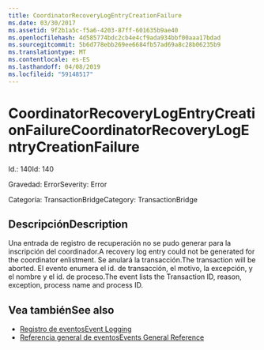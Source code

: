 ```yaml
---
title: CoordinatorRecoveryLogEntryCreationFailure
ms.date: 03/30/2017
ms.assetid: 9f2b1a5c-f5a6-4203-87ff-601635b9ae40
ms.openlocfilehash: 4d585774bdc2cb4e4cf9ada934bbf00aaa17bdad
ms.sourcegitcommit: 5b6d778ebb269ee6684fb57ad69a8c28b06235b9
ms.translationtype: MT
ms.contentlocale: es-ES
ms.lasthandoff: 04/08/2019
ms.locfileid: "59148517"
---
```

# <a name="coordinatorrecoverylogentrycreationfailure"></a><span data-ttu-id="f819c-102">CoordinatorRecoveryLogEntryCreationFailure</span><span class="sxs-lookup"><span data-stu-id="f819c-102">CoordinatorRecoveryLogEntryCreationFailure</span></span>
<span data-ttu-id="f819c-103">Id.: 140</span><span class="sxs-lookup"><span data-stu-id="f819c-103">Id: 140</span></span>  
  
 <span data-ttu-id="f819c-104">Gravedad: Error</span><span class="sxs-lookup"><span data-stu-id="f819c-104">Severity: Error</span></span>  
  
 <span data-ttu-id="f819c-105">Categoría: TransactionBridge</span><span class="sxs-lookup"><span data-stu-id="f819c-105">Category: TransactionBridge</span></span>  
  
## <a name="description"></a><span data-ttu-id="f819c-106">Descripción</span><span class="sxs-lookup"><span data-stu-id="f819c-106">Description</span></span>  
 <span data-ttu-id="f819c-107">Una entrada de registro de recuperación no se pudo generar para la inscripción del coordinador.</span><span class="sxs-lookup"><span data-stu-id="f819c-107">A recovery log entry could not be generated for the coordinator enlistment.</span></span> <span data-ttu-id="f819c-108">Se anulará la transacción.</span><span class="sxs-lookup"><span data-stu-id="f819c-108">The transaction will be aborted.</span></span> <span data-ttu-id="f819c-109">El evento enumera el id. de transacción, el motivo, la excepción, y el nombre y el id. de proceso.</span><span class="sxs-lookup"><span data-stu-id="f819c-109">The event lists the Transaction ID, reason, exception, process name and process ID.</span></span>  
  
## <a name="see-also"></a><span data-ttu-id="f819c-110">Vea también</span><span class="sxs-lookup"><span data-stu-id="f819c-110">See also</span></span>

- [<span data-ttu-id="f819c-111">Registro de eventos</span><span class="sxs-lookup"><span data-stu-id="f819c-111">Event Logging</span></span>](../../../../../docs/framework/wcf/diagnostics/event-logging/index.md)
- [<span data-ttu-id="f819c-112">Referencia general de eventos</span><span class="sxs-lookup"><span data-stu-id="f819c-112">Events General Reference</span></span>](../../../../../docs/framework/wcf/diagnostics/event-logging/events-general-reference.md)
